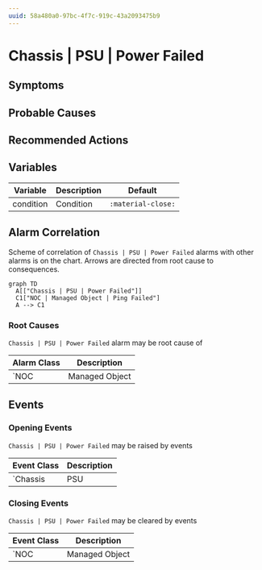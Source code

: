 ```yaml
---
uuid: 58a480a0-97bc-4f7c-919c-43a2093475b9
---
```

# Chassis | PSU | Power Failed

## Symptoms

## Probable Causes

## Recommended Actions

## Variables

Variable | Description | Default
--- | --- | ---
condition | Condition | `:material-close:`

## Alarm Correlation

Scheme of correlation of `Chassis | PSU | Power Failed` alarms with other alarms is on the chart. 
Arrows are directed from root cause to consequences.

```mermaid
graph TD
  A[["Chassis | PSU | Power Failed"]]
  C1["NOC | Managed Object | Ping Failed"]
  A --> C1
```

### Root Causes
`Chassis | PSU | Power Failed` alarm may be root cause of

Alarm Class | Description
--- | ---
`NOC | Managed Object | Ping Failed` | Power Failed

## Events

### Opening Events
`Chassis | PSU | Power Failed` may be raised by events

Event Class | Description
--- | ---
`Chassis | PSU | Power Failed` | dispose

### Closing Events
`Chassis | PSU | Power Failed` may be cleared by events

Event Class | Description
--- | ---
`NOC | Managed Object | Ping OK` | dispose
